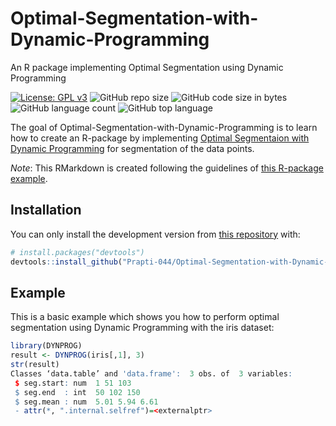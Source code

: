 <!-- README.md is generated from README.Rmd. Please edit that file -->

# Optimal-Segmentation-with-Dynamic-Programming
An R package implementing Optimal Segmentation using Dynamic Programming

<!-- badges: start -->

[![License: GPL
v3](https://img.shields.io/badge/License-GPLv3-blue.svg)](https://www.gnu.org/licenses/gpl-3.0)
![GitHub repo
size](https://img.shields.io/github/repo-size/Prapti-044/Optimal-Segmentation-with-Dynamic-Programming)
![GitHub code size in
bytes](https://img.shields.io/github/languages/code-size/Prapti-044/Optimal-Segmentation-with-Dynamic-Programming)
![GitHub language
count](https://img.shields.io/github/languages/count/Prapti-044/Optimal-Segmentation-with-Dynamic-Programming)
![GitHub top
language](https://img.shields.io/github/languages/top/Prapti-044/Optimal-Segmentation-with-Dynamic-Programming)
<!-- badges: end -->

The goal of Optimal-Segmentation-with-Dynamic-Programming is to learn how to create an R-package by
implementing [Optimal Segmentaion with Dynamic Programming](https://arxiv.org/abs/1801.00718) for
segmentation of the data points.

*Note*: This RMarkdown is created following the guidelines of [this
R-package example](https://github.com/mvuorre/exampleRPackage).

## Installation

You can only install the development version from [this
repository](https://github.com/Prapti-044/Optimal-Segmentation-with-Dynamic-Programming) with:

``` r
# install.packages("devtools")
devtools::install_github("Prapti-044/Optimal-Segmentation-with-Dynamic-Programming")
```

## Example

This is a basic example which shows you how to perform optimal segmentation using Dynamic Programming with the iris dataset:

``` r
library(DYNPROG)
result <- DYNPROG(iris[,1], 3)
str(result)
Classes ‘data.table’ and 'data.frame':	3 obs. of  3 variables:
 $ seg.start: num  1 51 103
 $ seg.end  : int  50 102 150
 $ seg.mean : num  5.01 5.94 6.61
 - attr(*, ".internal.selfref")=<externalptr> 
```
